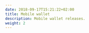 ```yaml
---
date: 2018-09-17T15:21:22+02:00
title: Mobile wallet
description: Mobile wallet releases.
weight: 2
---
```

